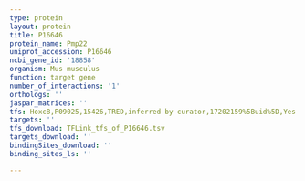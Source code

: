```yaml
---
type: protein
layout: protein
title: P16646
protein_name: Pmp22
uniprot_accession: P16646
ncbi_gene_id: '18858'
organism: Mus musculus
function: target gene
number_of_interactions: '1'
orthologs: ''
jaspar_matrices: ''
tfs: Hoxc8,P09025,15426,TRED,inferred by curator,17202159%5Buid%5D,Yes
targets: ''
tfs_download: TFLink_tfs_of_P16646.tsv
targets_download: ''
bindingSites_download: ''
binding_sites_ls: ''

---
```

